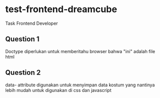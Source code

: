 # test-frontend-dreamcube
Task Frontend Developer

## Question 1

Doctype diperlukan untuk memberitahu browser bahwa "ini" adalah file html

## Question 2

data- attribute digunakan untuk menyimpan data kostum yang nantinya lebih mudah untuk digunakan di css dan javascript

